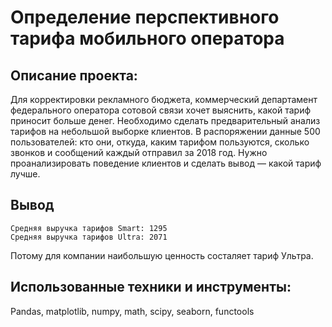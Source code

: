 # Определение перспективного тарифа мобильного оператора
## Описание проекта:
Для корректировки рекламного бюджета, коммерческий департамент федерального оператора сотовой связи хочет выяснить, какой тариф приносит больше денег.
Необходимо сделать предварительный анализ тарифов на небольшой выборке клиентов. В распоряжении данные 500 пользователей: кто они, откуда, каким тарифом пользуются, сколько звонков и сообщений каждый отправил за 2018 год. Нужно проанализировать поведение клиентов и сделать вывод — какой тариф лучше.
## Вывод
    Средняя выручка тарифов Smart: 1295
    Средняя выручка тарифов Ultra: 2071

Потому для компании наибольшую ценность состаляет тариф Ультра.
## Использованные техники и инструменты:
Pandas, matplotlib, numpy, math, scipy, seaborn, functools

